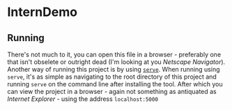 # InternDemo

## Running

There's not much to it, you can open this file in a browser - preferably one that isn't obselete or outright dead (I'm looking at you *Netscape Navigator*). Another way of running this project is by using [`serve`](https://npmjs.com/package/serve). When running using `serve`, it's as simple as navigating to the root directory of this project and running `serve` on the command line after installing the tool. After which you can view the project in a browser - again not something as antiquated as *Internet Explorer* - using the address `localhost:5000`
